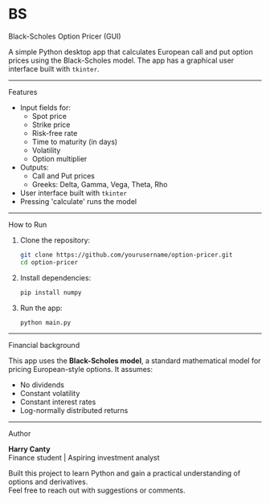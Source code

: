 # BS

Black-Scholes Option Pricer (GUI)

A simple Python desktop app that calculates European call and put option prices using the Black-Scholes model. The app has a graphical user interface built with `tkinter`.

---

Features

- Input fields for:
  - Spot price
  - Strike price
  - Risk-free rate
  - Time to maturity (in days)
  - Volatility
  - Option multiplier
- Outputs:
  - Call and Put prices
  - Greeks: Delta, Gamma, Vega, Theta, Rho
- User interface built with `tkinter`
- Pressing 'calculate' runs the model

---

How to Run


1. Clone the repository:

    ```bash
    git clone https://github.com/yourusername/option-pricer.git
    cd option-pricer
    ```

2. Install dependencies:

    ```bash
    pip install numpy
    ```

3. Run the app:

    ```bash
    python main.py
    ```

---

Financial background

This app uses the **Black-Scholes model**, a standard mathematical model for pricing European-style options. It assumes:

- No dividends
- Constant volatility
- Constant interest rates
- Log-normally distributed returns

---

Author

**Harry Canty**  
Finance student | Aspiring investment analyst

Built this project to learn Python and gain a practical understanding of options and derivatives.  
Feel free to reach out with suggestions or comments.

